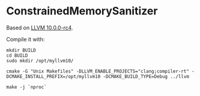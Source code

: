 # ConstrainedMemorySanitizer

Based on [LLVM 10.0.0-rc4](https://github.com/llvm/llvm-project/releases/tag/llvmorg-10.0.0-rc4).

Compile it with:

```
mkdir BUILD
cd BUILD
sudo mkdir /opt/myllvm10/

cmake -G "Unix Makefiles" -DLLVM_ENABLE_PROJECTS="clang;compiler-rt" -DCMAKE_INSTALL_PREFIX=/opt/myllvm10 -DCMAKE_BUILD_TYPE=Debug ../llvm

make -j `nproc`
```
